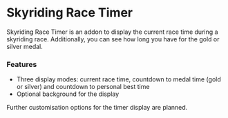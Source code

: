 # Skyriding Race Timer

Skyriding Race Timer is an addon to display the current race time during a skyriding race. Additionally, you can see how long you have for the gold or silver medal.

### Features

*   Three display modes: current race time, countdown to medal time (gold or silver) and countdown to personal best time
*   Optional background for the display

Further customisation options for the timer display are planned.
